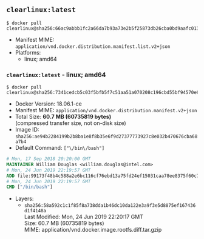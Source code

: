 ## `clearlinux:latest`

```console
$ docker pull clearlinux@sha256:66ac9abbb1fc2a66da7b93a73e2b5f25873db26cba0bd9aafc013d0d12c403e6
```

-	Manifest MIME: `application/vnd.docker.distribution.manifest.list.v2+json`
-	Platforms:
	-	linux; amd64

### `clearlinux:latest` - linux; amd64

```console
$ docker pull clearlinux@sha256:7341cedcb5c03f5bfb5f7c51aa51a070208c196cbd55bf94570e6de0c98b6f5a
```

-	Docker Version: 18.06.1-ce
-	Manifest MIME: `application/vnd.docker.distribution.manifest.v2+json`
-	Total Size: **60.7 MB (60735819 bytes)**  
	(compressed transfer size, not on-disk size)
-	Image ID: `sha256:ae94b2284199b2b8ba1e8f8b35e6f9d27377773927c8e032b470676cba68a7b4`
-	Default Command: `["\/bin\/bash"]`

```dockerfile
# Mon, 17 Sep 2018 20:20:00 GMT
MAINTAINER William Douglas <william.douglas@intel.com>
# Mon, 24 Jun 2019 22:19:57 GMT
ADD file:99173f48b4c588a2e6bc116cf76ebd13a75fd24ef15031caa78ee8375f60c70f in / 
# Mon, 24 Jun 2019 22:19:57 GMT
CMD ["/bin/bash"]
```

-	Layers:
	-	`sha256:58a592c1c1f85f8a738dda1b46dc10da122e3a9f3e5d8875ef167436d1f4148a`  
		Last Modified: Mon, 24 Jun 2019 22:20:17 GMT  
		Size: 60.7 MB (60735819 bytes)  
		MIME: application/vnd.docker.image.rootfs.diff.tar.gzip
